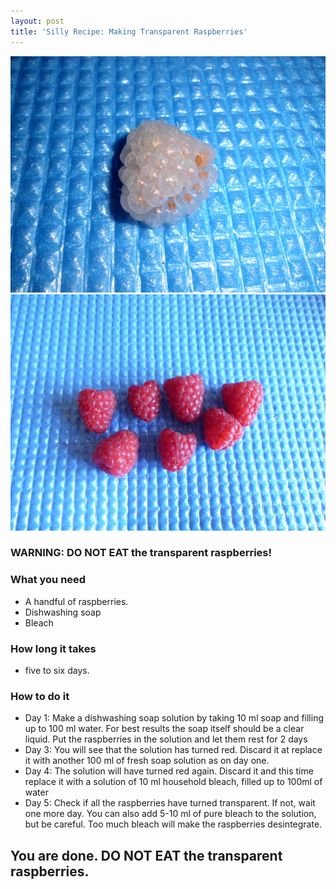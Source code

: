 ```yaml
---
layout: post
title: 'Silly Recipe: Making Transparent Raspberries'
---
```

![placeholder](/pic/transparentraspb/DSCI0684.JPG "A (nearly) Transparent Raspberry")
![placeholder](/pic/transparentraspb/DSCI0669.JPG "The Raspberries")

### WARNING: DO NOT EAT the transparent raspberries!

### What you need
- A handful of raspberries.
- Dishwashing soap
- Bleach

### How long it takes
- five to six days.

### How to do it
- Day 1: Make a dishwashing soap solution by taking 10 ml soap and filling up to 100 ml water. For best results the soap itself should be a clear liquid. Put the raspberries in the solution and let them rest for 2 days
- Day 3: You will see that the solution has turned red. Discard it at replace it with another 100 ml of fresh soap solution as on day one.
- Day 4: The solution will have turned red again. Discard it and this time replace it with a solution of 10 ml household bleach, filled up to 100ml of water
- Day 5: Check if all the raspberries have turned transparent. If not, wait one more day. You can also add 5-10 ml of pure bleach to the solution, but be careful. Too much bleach will make the raspberries desintegrate.

You are done. DO NOT EAT the transparent raspberries.
-----

